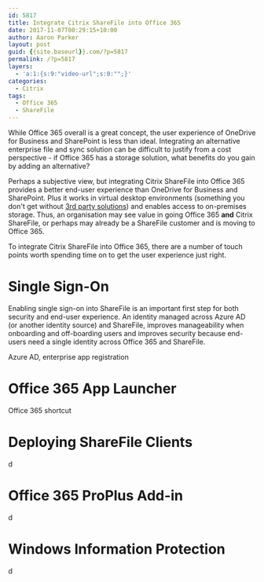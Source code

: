 ```yaml
---
id: 5817
title: Integrate Citrix ShareFile into Office 365
date: 2017-11-07T00:29:15+10:00
author: Aaron Parker
layout: post
guid: {{site.baseurl}}.com/?p=5817
permalink: /?p=5817
layers:
  - 'a:1:{s:9:"video-url";s:0:"";}'
categories:
  - Citrix
tags:
  - Office 365
  - ShareFile
---
```

While Office 365 overall is a great concept, the user experience of OneDrive for Business and SharePoint is less than ideal. Integrating an alternative enterprise file and sync solution can be difficult to justify from a cost perspective - if Office 365 has a storage solution, what benefits do you gain by adding an alternative?

Perhaps a subjective view, but integrating Citrix ShareFile into Office 365 provides a better end-user experience than OneDrive for Business and SharePoint. Plus it works in virtual desktop environments (something you don't get without [3rd party solutions](https://www.fslogix.com)) and enables access to on-premises storage. Thus, an organisation may see value in going Office 365 **and** Citrix ShareFile, or perhaps may already be a ShareFile customer and is moving to Office 365.

To integrate Citrix ShareFile into Office 365, there are a number of touch points worth spending time on to get the user experience just right.

# Single Sign-On

Enabling single sign-on into ShareFile is an important first step for both security and end-user experience. An identity managed across Azure AD (or another identity source) and ShareFile, improves manageability when onboarding and off-boarding users and improves security because end-users need a single identity across Office 365 and ShareFile.

Azure AD, enterprise app registration

# Office 365 App Launcher

Office 365 shortcut

# Deploying ShareFile Clients

d

# Office 365 ProPlus Add-in

d 

# Windows Information Protection

d